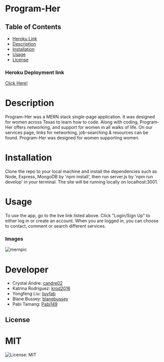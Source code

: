 # Program-Her

## Table of Contents
* [Heroku Link](https://programher2.herokuapp.com/)
* [Description](#description)
* [Installation](#installation)
* [Usage](#usage)
* [License](#license)

### Heroku Deployment link
[Click Here!]()

# Description
Program-Her was a MERN stack single-page application. It was designed for women across Texas to learn how to code. Along with coding, Program-Her offers networking, and support for women in all walks of life. On our services page, links for networking, job-searching & resources can be found. Program-Her was designed for women supporting women. 

# Installation
Clone the repo to your local machine and install the dependencies such as Node, Express, MongoDB by 'npm install', then run server.js by 'npm run develop' in your terminal. The site will be running locally on localhost:3001.

# Usage
To use the app, go to the live link listed above.  Click "Login/Sign Up" to either log in or create an account. When you are logged in, you can choose to contact, comment or search different services.

### Images
![mernpic](https://user-images.githubusercontent.com/81876258/171498396-d66ff02f-7f65-46a0-99e4-8088f5039ecf.png)

# Developer
* Crystal Andre: [candre02](https://www.github.com/candre02)
* Katrina Rodriguez: [krod2016](https://www.github.com/krod2016)
* Yongfeng Liu: [liuyfab](https://www.github.com/liuyfab)
* Blane Bussey: [blanebussey](https://www.github.com/blanebussey)
* Pabi Tamang: [Pabi149](https://www.github.com/Pabi149)

## License
  # MIT
  ![License: MIT](https://img.shields.io/badge/License-MIT-yellow.svg)
